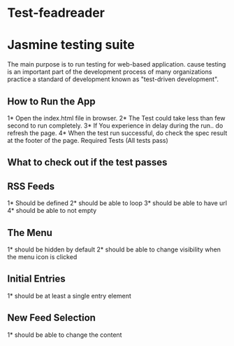 # **Test-feadreader**

# Jasmine testing suite

The main purpose is to run testing for web-based application. cause testing is an important part of the development process of many organizations practice a standard of development known as "test-driven development".


## How to Run the App

1* Open the index.html file in browser.
2* The Test could take less than few second to run completely. 
3* If You experience in delay during the run.. do refresh the page.
4* When the test run successful, do check the spec result at the footer of the page.
Required Tests (All tests pass)

## What to check out if the test passes

## RSS Feeds
1* Should be defined
2* should be able to loop
3* should be able to have url
4* should be able to not empty
## The Menu
1* should be hidden by default
2* should be able to change visibility when the menu icon is clicked
## Initial Entries
1* should be at least a single entry element
## New Feed Selection
1* should be able to change the content
